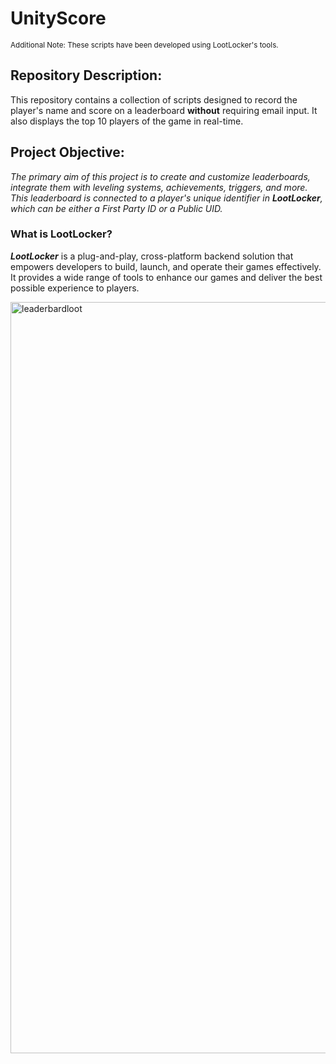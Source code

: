 # UnityScore

<p>
<sub>Additional Note: These scripts have been developed using LootLocker's tools.</sub>
</p>

## Repository Description:
This repository contains a collection of scripts designed to record the player's name and score on a leaderboard **without** requiring email input. 
It also displays the top 10 players of the game in real-time.

## Project Objective:
_The primary aim of this project is to create and customize leaderboards, integrate them with leveling systems, achievements, triggers, and more. 
This leaderboard is connected to a player's unique identifier in **LootLocker**, which can be either a First Party ID or a Public UID._

### What is LootLocker?
**_LootLocker_** is a plug-and-play, cross-platform backend solution that empowers developers to build, launch, and operate their games effectively. It provides a wide range of tools to enhance our games and deliver the best possible experience to players.

<img width="1202" alt="leaderbardloot" src="https://github.com/shoganaix/UnityScore/assets/123943292/79cb0378-ce19-4934-b277-3c5054762508">
